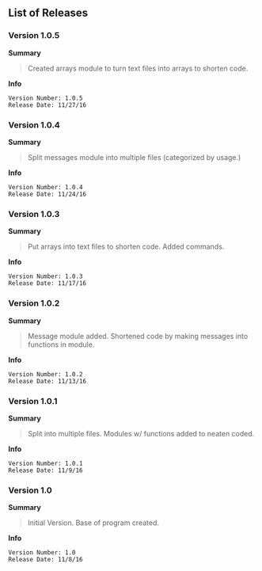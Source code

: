 ## List of Releases

### Version 1.0.5
**Summary**
> Created arrays module to turn text files into arrays to shorten code.

**Info**
```
Version Number: 1.0.5
Release Date: 11/27/16
```

### Version 1.0.4
**Summary**
> Split messages module into multiple files (categorized by usage.)

**Info**
```
Version Number: 1.0.4
Release Date: 11/24/16
```

### Version 1.0.3
**Summary**
> Put arrays into text files to shorten code. Added commands.

**Info**
```
Version Number: 1.0.3
Release Date: 11/17/16
```

### Version 1.0.2
**Summary**
> Message module added. Shortened code by making messages into functions in module.

**Info**
```
Version Number: 1.0.2
Release Date: 11/13/16
```

### Version 1.0.1
**Summary**
> Split into multiple files. Modules w/ functions added to neaten coded.

**Info**
```
Version Number: 1.0.1
Release Date: 11/9/16
```

### Version 1.0
**Summary**
> Initial Version. Base of program created.

**Info**
```
Version Number: 1.0
Release Date: 11/8/16
```
